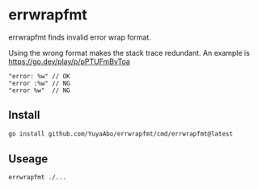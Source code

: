 # errwrapfmt

errwrapfmt finds invalid error wrap format.

Using the wrong format makes the stack trace redundant. An example is https://go.dev/play/p/pPTUFmBvToa
```
"error: %w" // OK
"error :%w" // NG
"error %w"  // NG
```

## Install

```bash
go install github.com/YuyaAbo/errwrapfmt/cmd/errwrapfmt@latest
```

## Useage

```bash
errwrapfmt ./...
```
